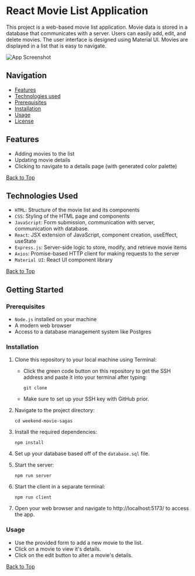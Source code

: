 # React Movie List Application

This project is a web-based movie list application. Movie data is stored in a database that communicates with a server. Users can easily add, edit, and delete movies. The user interface is designed using Material UI. Movies are displayed in a list that is easy to navigate.

![App Screenshot](/public/images/preview.png)

## Navigation
- [Features](#features)
- [Technologies used](#technologies-used)
- [Prerequisites](#prerequisites)
- [Installation](#installation)
- [Usage](#usage)
- [License](#license)

## Features 

- Adding movies to the list
- Updating movie details
- Clicking to navigate to a details page (with generated color palette)

[Back to Top](#top)
## Technologies Used

- `HTML`: Structure of the movie list and its components
- `CSS`: Styling of the HTML page and components
- `JavaScript`: Form submission, communication with server, communication with database.
- `React`: JSX extension of JavaScript, component creation, useEffect, useState
- `Express.js`: Server-side logic to store, modify, and retrieve movie items
- `Axios`: Promise-based HTTP client for making requests to the server
- `Material UI`: React UI component library

[Back to Top](#top)
## Getting Started

### Prerequisites

- `Node.js` installed on your machine
- A modern web browser
- Access to a database management system like Postgres

### Installation

1. Clone this repository to your local machine using Terminal:

    - Click the green code button on this repository to get the SSH address and paste it into your terminal after typing:
        ```shell
        git clone
        ```
    - Make sure to set up your SSH key with GitHub prior.
2. Navigate to the project directory:

    ```shell
    cd weekend-movie-sagas
    ```

3. Install the required dependencies:

    ```shell
    npm install
    ```
4. Set up your database based off of the `database.sql` file.

5. Start the server:

    ```shell
    npm run server
    ```
6. Start the client in a separate terminal:

    ```shell
    npm run client
    ```
7. Open your web browser and navigate to http://localhost:5173/ to access the app.

### Usage

- Use the provided form to add a new movie to the list.
- Click on a movie to view it's details.
- Click on the edit button to alter a movie's details.

[Back to Top](#top)